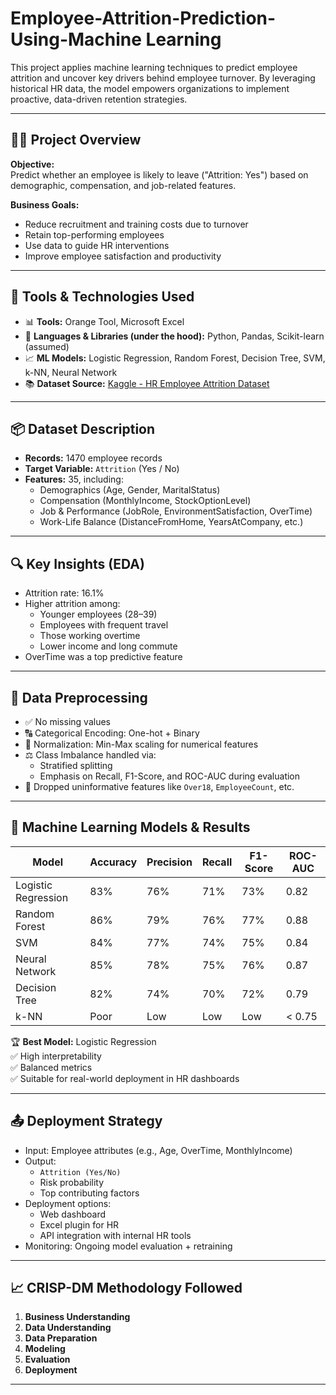 # Employee-Attrition-Prediction-Using-Machine Learning

This project applies machine learning techniques to predict employee attrition and uncover key drivers behind employee turnover. By leveraging historical HR data, the model empowers organizations to implement proactive, data-driven retention strategies.

---

## 👨‍💼 Project Overview

**Objective:**  
Predict whether an employee is likely to leave ("Attrition: Yes") based on demographic, compensation, and job-related features.

**Business Goals:**
- Reduce recruitment and training costs due to turnover
- Retain top-performing employees
- Use data to guide HR interventions
- Improve employee satisfaction and productivity

---

## 🧰 Tools & Technologies Used

- 📊 **Tools:** Orange Tool, Microsoft Excel
- 🐍 **Languages & Libraries (under the hood):** Python, Pandas, Scikit-learn (assumed)
- 📈 **ML Models:** Logistic Regression, Random Forest, Decision Tree, SVM, k-NN, Neural Network
- 📚 **Dataset Source:** [Kaggle - HR Employee Attrition Dataset](https://www.kaggle.com/datasets/patelprashant/employee-attrition)

---

## 📦 Dataset Description

- **Records:** 1470 employee records
- **Target Variable:** `Attrition` (Yes / No)
- **Features:** 35, including:
  - Demographics (Age, Gender, MaritalStatus)
  - Compensation (MonthlyIncome, StockOptionLevel)
  - Job & Performance (JobRole, EnvironmentSatisfaction, OverTime)
  - Work-Life Balance (DistanceFromHome, YearsAtCompany, etc.)

---

## 🔍 Key Insights (EDA)

- Attrition rate: 16.1%
- Higher attrition among:
  - Younger employees (28–39)
  - Employees with frequent travel
  - Those working overtime
  - Lower income and long commute
- OverTime was a top predictive feature

---

## 🧹 Data Preprocessing

- ✅ No missing values
- 🔠 Categorical Encoding: One-hot + Binary
- 📏 Normalization: Min-Max scaling for numerical features
- ⚖️ Class Imbalance handled via:
  - Stratified splitting
  - Emphasis on Recall, F1-Score, and ROC-AUC during evaluation
- 🧼 Dropped uninformative features like `Over18`, `EmployeeCount`, etc.

---

## 🤖 Machine Learning Models & Results

| Model              | Accuracy | Precision | Recall | F1-Score | ROC-AUC |
|--------------------|----------|-----------|--------|----------|---------|
| Logistic Regression| 83%      | 76%       | 71%    | 73%      | 0.82    |
| Random Forest      | 86%      | 79%       | 76%    | 77%      | 0.88    |
| SVM                | 84%      | 77%       | 74%    | 75%      | 0.84    |
| Neural Network     | 85%      | 78%       | 75%    | 76%      | 0.87    |
| Decision Tree      | 82%      | 74%       | 70%    | 72%      | 0.79    |
| k-NN               | Poor     | Low       | Low    | Low      | < 0.75  |

🏆 **Best Model:** Logistic Regression  
✅ High interpretability  
✅ Balanced metrics  
✅ Suitable for real-world deployment in HR dashboards

---

## 📤 Deployment Strategy

- Input: Employee attributes (e.g., Age, OverTime, MonthlyIncome)
- Output:
  - `Attrition (Yes/No)`
  - Risk probability
  - Top contributing factors
- Deployment options:
  - Web dashboard
  - Excel plugin for HR
  - API integration with internal HR tools
- Monitoring: Ongoing model evaluation + retraining

---

## 📈 CRISP-DM Methodology Followed

1. **Business Understanding**
2. **Data Understanding**
3. **Data Preparation**
4. **Modeling**
5. **Evaluation**
6. **Deployment**

---

